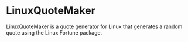 # LinuxQuoteMaker
LinuxQuoteMaker is a quote generator for Linux that generates a random quote using the Linux Fortune package.
